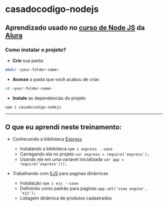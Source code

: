 # casadocodigo-nodejs
## Aprendizado usado no [curso de Node JS](https://cursos.alura.com.br/course/node-js) da [Alura](https://alura.com.br)

### Como instalar o projeto? 

- **Crie** sua pasta:
```sh
mkdir <your-folder-name>
```
- **Acesse** a pasta que você acabou de criar:
```sh
cd <your-folder-name>
```
- **Instale** as dependencias do projeto
```
npm i casadocodigo-nodejs
```

***

## O que eu aprendi neste treinamento:

* Conhecendo a biblioteca [Express](http://expressjs.com/pt-br/)
  * Instalando a biblioteca `npm i express --save`
  * Carregando ela no projeto `var express = require('express');`
  * Usando ele em uma variável inicializada `var app = require('express')();`

* Trabalhando com [EJS](http://ejs.co/) para paginas dinâmicas
    * Instalação `npm i ejs --save`
    * Definindo como padrão para paginas `app.set('view engine', 'ejs');`
    * Listagem dinâmica de produtos cadastrados
